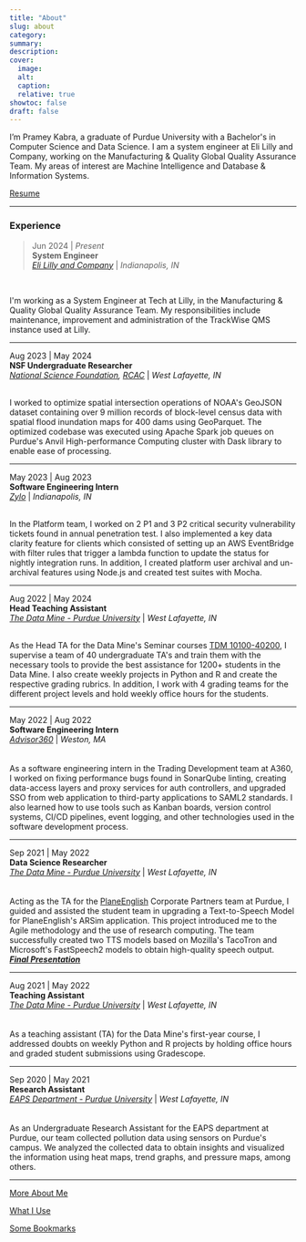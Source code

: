 ```yaml
---
title: "About"
slug: about
category:
summary:
description: 
cover:
  image:
  alt:
  caption: 
  relative: true
showtoc: false
draft: false
---
```

<!-- The fascinating web of life, we come across countless intriguing challenges that beg us to uncover their secrets. Instead of shying away, I find myself irresistibly drawn to these puzzles. Exploring their depths and crafting inventive solutions as a budding Software Engineer fills me with excitement. With an insatiable thirst for knowledge, I see every problem as a chance to learn and explore new horizons.

--- -->

I’m Pramey Kabra, a graduate of Purdue University with a Bachelor's in Computer Science and Data Science. I am a system engineer at Eli Lilly and Company, working on the Manufacturing & Quality Global Quality Assurance Team. My areas of interest are Machine Intelligence and Database & Information Systems.

[Resume](/Pramey_Kabra_Resume.pdf)

---
### Experience

> Jun 2024 | *Present*  
**System Engineer**  
*[Eli Lilly and Company](https://www.lilly.com/)* | *Indianapolis, IN*   
<br>  

I'm working as a System Engineer at Tech at Lilly, in the Manufacturing & Quality Global Quality Assurance Team. My responsibilities include maintenance, improvement and administration of the TrackWise QMS instance used at Lilly.

---

Aug 2023 | May 2024  
**NSF Undergraduate Researcher**  
*[National Science Foundation](https://www.nsf.gov/), [RCAC](https://www.rcac.purdue.edu/)* | *West Lafayette, IN*   
<br>  

I worked to optimize spatial intersection operations of NOAA's GeoJSON dataset containing over 9 million records of block-level census data with spatial flood inundation maps for 400 dams using GeoParquet. The optimized codebase was executed using Apache Spark job queues on Purdue's Anvil High-performance Computing cluster with Dask library to enable ease of processing.

---

May 2023 | Aug 2023  
**Software Engineering Intern**  
*[Zylo](https://zylo.com)* | *Indianapolis, IN*   
<br>   

In the Platform team, I worked on 2 P1 and 3 P2 critical security vulnerability tickets found in annual penetration test. I also implemented a key data clarity feature for clients which consisted of setting up an AWS EventBridge with filter rules that trigger a lambda function to update the status for nightly integration runs. In addition, I created platform user archival and un-archival features using Node.js and created test suites with Mocha. 

---

Aug 2022 | May 2024   
**Head Teaching Assistant**   
*[The Data Mine - Purdue University](https://datamine.purdue.edu/)* | *West Lafayette, IN*   
<br>  

As the Head TA for the Data Mine's Seminar courses [TDM 10100-40200](https://rb.gy/x3gki), I supervise a team of 40 undergraduate TA's and train them with the necessary tools to provide the best assistance for 1200+ students in the Data Mine. I also create weekly projects in Python and R and create the respective grading rubrics. In addition, I work with 4 grading teams for the different project levels and hold weekly office hours for the students.

---

May 2022 | Aug 2022   
**Software Engineering Intern**   
*[Advisor360](https://advisor360.com)* | *Weston, MA*  
<br>  
As a software engineering intern in the Trading Development team at A360, I worked on fixing performance bugs found in SonarQube linting, creating data-access layers and proxy services for auth controllers, and upgraded SSO from web application to third-party applications to SAML2 standards. I also learned how to use tools such as Kanban boards, version control systems, CI/CD pipelines, event logging, and other technologies used in the software development process.  

---

Sep 2021 | May 2022   
**Data Science Researcher**  
*[The Data Mine - Purdue University](https://datamine.purdue.edu/)* | *West Lafayette, IN*   
<br>  
Acting as the TA for the [PlaneEnglish](https://planeenglishsim.com/) Corporate Partners team at Purdue, I guided and assisted the student team in upgrading a Text-to-Speech Model for PlaneEnglish's ARSim application. This project introduced me to the Agile methodology and the use of research computing. The team successfully created two TTS models based on Mozilla's TacoTron and Microsoft's FastSpeech2 models to obtain high-quality speech output.  
***[Final Presentation](https://datamine.purdue.edu/corporate/planeenglish/)***

---

Aug 2021 | May 2022  
**Teaching Assistant**  
*[The Data Mine - Purdue University](https://datamine.purdue.edu/)* | *West Lafayette, IN*   
<br>  
As a teaching assistant (TA) for the Data Mine's first-year course, I addressed doubts on weekly Python and R projects by holding office hours and graded student submissions using Gradescope.

---

Sep 2020 | May 2021  
**Research Assistant**  
*[EAPS Department - Purdue University](https://www.eaps.purdue.edu/)* | *West Lafayette, IN*  
<br>  
As an Undergraduate Research Assistant for the EAPS department at Purdue, our team collected pollution data using sensors on Purdue's campus. We analyzed the collected data to obtain insights and visualized the information using heat maps, trend graphs, and pressure maps, among others.  

---

[More About Me](../more/)

[What I Use](../uses/)

[Some Bookmarks](../bookmarks/)